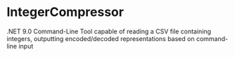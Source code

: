 # IntegerCompressor
.NET 9.0 Command-Line Tool capable of reading a CSV file containing integers, outputting encoded/decoded representations based on command-line input
